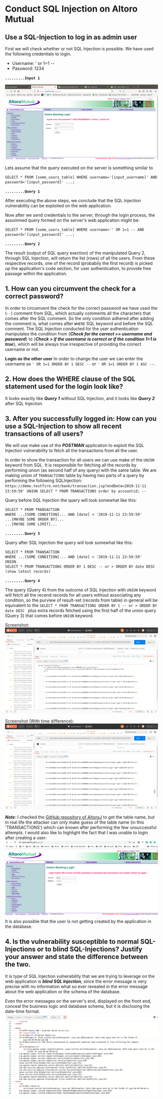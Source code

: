 # Conduct SQL Injection on Altoro Mutual

## Use a SQL-Injection to log in as admin user

First we will check whether or not SQL Injection is possible. We have used the following credentials to login.
 - Username: ' or 1=1 --
 - Password: 1234  
 
**``` .........Input 1 ```**


![Screenshot](img/AltoroMutual_Login_SQLInjection_Credentials.png)

Lets assume that the query executed on the server is something similar to
```
SELECT * FROM [some_users_table] WHERE username='[input_username]' AND password='[input_password]' ...;
```
**``` .........Query 1 ```**

After executing the above steps, we conclude that the SQL Injection vulnerability can be exploited on the web application. 

Now after we send credentials to the server, through the login process, the assummed query formed on the server's web application might be:
```
SELECT * FROM [some_users_table] WHERE username='' OR 1=1 -- AND password='[input_password]' ...;
```
**``` .........Query 2 ```**

The result (output of SQL query exection) of the manipulated Query 2, through SQL Injection, will return the list (rows) of all the users. From these respective records, one of the record (probabily the first record) is picked up the application's code section, for user authentication, to provide free passage within the application.

## 1. How can you circumvent the check for a correct password?

In order to circumvent the check for the correct password we have used the (`--`) comment from SQL, which actually comments all the characters that comes after the SQL comment. So the only condition adhered after adding the comment is, what comes after `WHERE` SQL keyword and before the SQL comment. The SQL Injection conducted for the user authentication manipulates the condition from {***Check for the correct >> username and password***} to {***Check > if the username is correct or if the condition 1=1 is true***}, which will be always true irrespective of providing the correct username or not.

**Login as the other user**
In order to change the user we can enter the username as `' OR 1=1 ORDER BY 1 DESC --` or `' OR 1=1 ORDER BY 1 ASC --`.


## 2. How does the WHERE clause of the SQL statement used for the login look like?

It looks exactly like ***Query 1*** without SQL Injection, and it looks like ***Query 2*** after SQL Injection


## 3. After you successfully logged in: How can you use a SQL-Injection to show all recent transactions of all users?

We will use make use of the ***POSTMAN*** application to exploit the SQL Injection vulnerability to fetch all the transactions from all the user.

In order to show the transaction for all users we can use make of the `UNION` keyword from SQL. It is responsible for fetching all the records by performing union (as second half of any query) with the same table. We are making union of `TRANSACTIONS` table by having two parts of a query by performing the following SQLInjection:  
`https://demo.testfire.net/bank/transaction.jsp?endDate=2019-11-11 23:59:59' UNION SELECT * FROM TRANSACTIONS order by accountid; --`

Query before SQL Injection the query will look somewhat like this:
```
SELECT * FROM TRANSACTION
WHERE ...[SOME CONDITION]... AND [date] < '2019-11-11 23:59:59'
...[MAYBE SOME ORDER BY]...
...[MAYBE SOME LIMIT]...
```
**``` .........Query 3 ```**


Query after SQL Injection the query will look somewhat like this:
```
SELECT * FROM TRANSACTION
WHERE ...[SOME CONDITION]... AND [date] < '2019-11-11 23:59:59'
UNION
SELECT * FROM TRANSACTIONS ORDER BY 1 DESC -- or > ORDER BY date DESC (show latest records)
```
**``` .........Query 4 ```**

The query (Query 4) from the outcome of SQL Injection with `UNION` keyword will fetch all the recend records for all users without associating any condition, so the purview of result-set (records from table) in general will be equivalent to the `SELECT * FROM TRANSACTIONS ORDER BY 1 -- or > ORDER BY date DESC ` plus extra records fetched using the first half of the union query (Query 3) that comes before `UNION` keyword.

Screenshot:
![Screenshot](img/SQLInjection_All_Transaction.png)


Screenshot (With time difference):
![Screenshot](img/SQLInjection_All_Transaction_1.png)


***Note***: I checked the [GitHub repository of AltoroJ](https://github.com/hclproducts/AltoroJ/tree/AltoroJ-3.2) to get the table name, but in real life the attacker can only make guess of the table name (in this 'TRANSACTIONS') which can known after performing the few unsuccessful attempts. I would also like to highlight the fact that I was unable to login after creating a user:  
![Screenshot](img/SQLInjection_User_Not_Created.png)  
It is also possible that the user is not getting created by the application in the database.


## 4. Is the vulnerability susceptible to normal SQL-Injections or to blind SQL-Injections? Justify your answer and state the difference between the two.

It is type of SQL Injection vulnerability that we are trying to leverage on the web application is ***blind SQL Injection***, since the error message is very precise with no information what so ever revealed in the error message about the web application or the schema of the database.

Even the error messages on the server's end, displayed on the front end, conceal the business logic and database schema, but it is disclosing the date-time format.  
![Screenshot](img/SQLInjection_Blind_Error.png)
